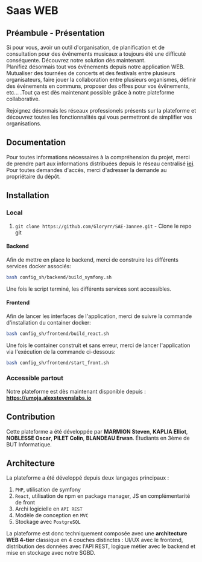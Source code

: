 # Saas WEB

## Préambule - Présentation

Si pour vous, avoir un outil d'organisation, de planification et de consultation pour des évênements musicaux a toujours été une difficuté conséquente. Découvrez notre solution dès maintenant.  
Planifiez désormais tout vos évênements depuis notre application WEB. Mutualiser des tournées de concerts et des festivals entre plusieurs organisateurs, faire jouer la collaboration entre plusieurs organismes, définir des événements en communs, proposer des offres pour vos évênements, etc... .Tout ça est dès maintenant possible grâce à notre plateforme collaborative.

Rejoignez désormais les réseaux professionels présents sur la plateforme et découvrez toutes les fonctionnalités qui vous permettront de simplifier vos organisations.

## Documentation

Pour toutes informations nécessaires à la compréhension du projet, merci de prendre part aux informations distribuées depuis le réseau centralisé **[ici](https://drive.google.com/drive/u/0/folders/1-W8owdcPgCQNZoVTqhNMLNMSHPmEiNQm)**.  
Pour toutes demandes d'accès, merci d'adresser la demande au propriétaire du dépôt.

## Installation

### Local

1. `git clone https://github.com/Gloryrr/SAE-3annee.git` - Clone le repo git

#### Backend

Afin de mettre en place le backend, merci de construire les différents services docker associés:

```sh
bash config_sh/backend/build_symfony.sh
```

Une fois le script terminé, les différents services sont accessibles.

#### Frontend

Afin de lancer les interfaces de l'application, merci de suivre la commande d'installation du container docker:

```sh
bash config_sh/frontend/build_react.sh
```

Une fois le container construit et sans erreur, merci de lancer l'application via l'exécution de la commande ci-dessous:

```sh
bash config_sh/frontend/start_front.sh
```

### Accessible partout

Notre plateforme est dès maintenant disponible depuis : **<https://umoja.alexstevenslabs.io>**

## Contribution

Cette plateforme a été développée par **MARMION Steven**, **KAPLIA Elliot**, **NOBLESSE Oscar**, **PILET Colin**, **BLANDEAU Erwan**. Étudiants en 3ème de BUT Informatique.  

## Architecture

La plateforme a été développé depuis deux langages principaux :

1. `PHP`, utilisation de symfony
2. `React`, utilisation de npm en package manager, JS en complémentarité de front
3. Archi logicielle en `API REST`
4. Modèle de conception en `MVC`
5. Stockage avec `PostgreSQL`  

La plateforme est donc techniquement composée avec une **architecture WEB 4-tier** classique en 4 couches distinctes : UI/UX avec le frontend, distribution des données avec l'API REST, logique métier avec le backend et mise en stockage avec notre SGBD.
